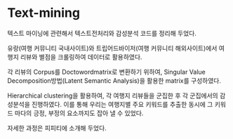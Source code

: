 # Text-mining

텍스트 마이닝에 관련해서 텍스트전처리와 감성분석 코드를 정리해 두었다.

유랑(여행 커뮤니티 국내사이트)와 트립어드바이저(여행 커뮤니티 해외사이트)에서 여행지 리뷰와 별점을 크롤링하여 데이터로 활용하였다. 

각 리뷰의 Corpus를 Doctowordmatrix로 변환하기 위하여, Singular Value Decomposition방법(Latent Semantic Analysis)을 활용한 matrix를 구성하였다.

Hierarchical clustering을 활용하여, 각 여행지 리뷰들을 군집한 후 각 군집에서의 감성분석을 진행하였다.
이를 통해 우리는 여행지별 주요 키워드를 추출한 동시에 그 키워드 마다의 긍정, 부정의 요소까지도 잡아 낼 수 있었다.


자세한 과정은 피피티에 소개해 두었다.
